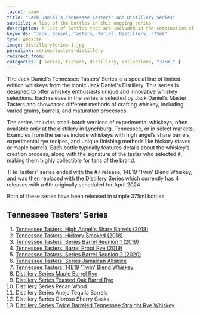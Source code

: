 ```yaml
---
layout: page
title: "Jack Daniel's Tennessee Tasters' and Distillery Series"
subtitle: A list of the bottles in this ongoing series 
description: A list of bottles that are included in the combination of the Tennessee Tasters' and Distillery series releases from Jack Daniel's
keywords: "Jack, Daniel, Tasters, Series, Distillery, 375ml"
type: website
image: DistillerySeries-1.jpg
permalink: series/tasters-distillery
redirect_from: 
categories: [ series, tasters, distillery, collections, "375ml" ]
---
```

The Jack Daniel's Tennessee Tasters' Series is a special line of limited-edition whiskeys from the iconic Jack Daniel's Distillery. This series is designed to offer whiskey enthusiasts unique and innovative whiskey selections. Each release in the series is selected by Jack Daniel's Master Tasters and showcases different methods of crafting whiskey, including varied grains, barrels, and maturation processes.

The series includes small-batch versions of experimental whiskeys, often available only at the distillery in Lynchburg, Tennessee, or in select markets. Examples from the series include whiskeys with high angel’s share barrels, experimental rye recipes, and unique finishing methods like hickory staves or maple barrels. Each bottle typically features details about the whiskey’s creation process, along with the signature of the taster who selected it, making them highly collectible for fans of the brand.

THe Tasters' series ended with the #7 release, 14E19 'Twin' Blend Whiskey, and was then replaced with the Distillery Series which currently has 4 releases with a 6th originally scheduled for April 2024.

Both of these series have been released in simple 375ml bottles. 

## Tennessee Tasters' Series
1. [Tennessee Tasters' High Angel's Share Barrels (2018)](/HighAngelsShare)
2. [Tennessee Tasters' Hickory Smoked (2018)](/HickorySmoked)
3. [Tennessee Tasters' Series Barrel Reunion 1 (2019)](/BarrelReunion1)
4. [Tennessee Tasters' Barrel Proof Rye (2019)](/TennesseeTastersBarrelProofRye)
5. [Tennessee Tasters' Series Barrel Reunion 2 (2020)](/BarrelReunion2)
6. [Tennessee Tasters' Series Jamaican Allspice](/JamaicanAllSpice)
7. [Tennessee Tasters' 14E19 'Twin' Blend Whiskey](/TwinBlend)
8. [Distillery Series Maple Barrel Rye](October2022TennesseeTasters)
9. [Distillery Series Toasted Oak Barrel Rye](October2022TennesseeTasters)
10. Distillery Series Pecan Wood
11. Distillery Series Anejo Tequila Barrels
12. Distillery Series Oloroso Sherry Casks
13. [Distillery Series Twice Barreled Tennessee Straight Rye Whiskey](/TwiceBarreledStraightRyeDistillerySeries)
